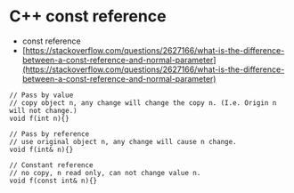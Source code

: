 # C++ const reference

* const reference
* [https://stackoverflow.com/questions/2627166/what-is-the-difference-between-a-const-reference-and-normal-parameter](https://stackoverflow.com/questions/2627166/what-is-the-difference-between-a-const-reference-and-normal-parameter)

```
// Pass by value
// copy object n, any change will change the copy n. (I.e. Origin n will not change.)
void f(int n){} 

// Pass by reference
// use original object n, any change will cause n change.
void f(int& n){}

// Constant reference
// no copy, n read only, can not change value n.
void f(const int& n){} 
```
